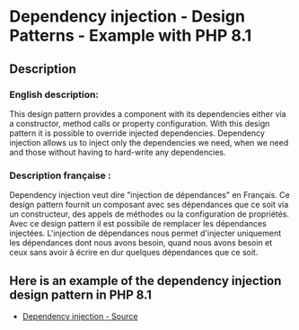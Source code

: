 # Dependency injection - Design Patterns - Example with PHP 8.1


## Description

### English description:

This design pattern provides a component with its dependencies either via a constructor, method calls or property configuration.
With this design pattern it is possible to override injected dependencies.
Dependency injection allows us to inject only the dependencies we need, when we need and those without having to hard-write any dependencies.

### Description française :

Dependency injection veut dire "injection de dépendances" en Français.
Ce design pattern fournit un composant avec ses dépendances que ce soit via un constructeur, des appels de méthodes ou la configuration de propriétés.
Avec ce design pattern il est possibile de remplacer les dépendances injectées.
L'injection de dépendances nous permet d'injecter uniquement les dépendances dont nous avons besoin, quand nous avons besoin et ceux sans avoir à écrire en dur quelques dépendances que ce soit.


## Here is an example of the dependency injection design pattern in PHP 8.1

* [Dependency injection - Source](https://github.com/dev-and-web/design-patterns-php/blob/master/src/dependency-injection/index.php)
